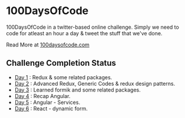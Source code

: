 # 100DaysOfCode

100DaysOfCode in a twitter-based online challenge. Simply we need to code for atleast an hour a day & tweet the stuff that we've done.

Read More at [100daysofcode.com](https://www.100daysofcode.com/)

## Challenge Completion Status

- [Day 1](https://github.com/vishnuchandrappan/100DaysOfCode/tree/master/day01-redux) : Redux & some related packages.
- [Day 2](https://github.com/vishnuchandrappan/100DaysOfCode/tree/master/day02-redux-advanced) : Advanced Redux, Generic Codes & redux design patterns.
- [Day 3](https://github.com/vishnuchandrappan/100DaysOfCode/tree/master/day03-formik) : Learned formik and some related packages.
- [Day 4](https://github.com/vishnuchandrappan/100DaysOfCode/tree/master/day04-05-angular) : Recap Angular.
- [Day 5](https://github.com/vishnuchandrappan/100DaysOfCode/tree/master/day04-05-angular) : Angular - Services.
- [Day 6](https://github.com/vishnuchandrappan/100DaysOfCode/tree/master/day06-dynamic-form) : React - dynamic form.